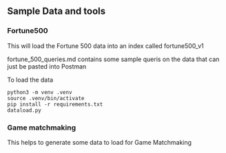 ## Sample Data and tools

### Fortune500

This will load the Fortune 500 data into an index called fortune500_v1

fortune_500_queries.md contains some sample queris on the data that can just be pasted into Postman

To load the data

```
python3 -m venv .venv
source .venv/bin/activate
pip install -r requirements.txt
dataload.py
```

### Game matchmaking

This helps to generate some data to load for Game Matchmaking
